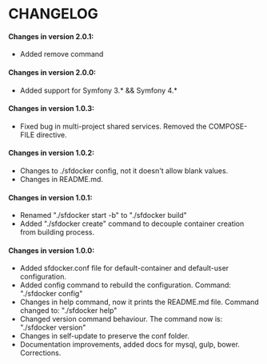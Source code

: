 CHANGELOG
=========

#### Changes in version 2.0.1:

* Added remove command

#### Changes in version 2.0.0:

* Added support for Symfony 3.* && Symfony 4.*

#### Changes in version 1.0.3:

* Fixed bug in multi-project shared services. Removed the COMPOSE-FILE directive.

#### Changes in version 1.0.2:

* Changes to ./sfdocker config, not it doesn't allow blank values.
* Changes in README.md.

#### Changes in version 1.0.1:

* Renamed "./sfdocker start -b" to "./sfdocker build"
* Added "./sfdocker create" command to decouple container creation from building process.

#### Changes in version 1.0.0:

* Added sfdocker.conf file for default-container and default-user configuration.
* Added config command to rebuild the configuration. Command: "./sfdocker config"
* Changes in help command, now it prints the README.md file. Command changed to: "./sfdocker help"
* Changed version command behaviour. The command now is: "./sfdocker version"
* Changes in self-update to preserve the conf folder.
* Documentation improvements, added docs for mysql, gulp, bower. Corrections.




